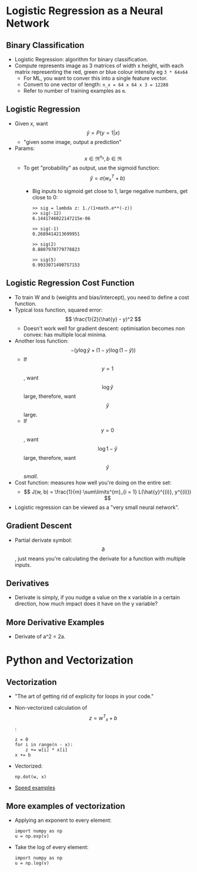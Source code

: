 # Logistic Regression as a Neural Network

## Binary Classification

* Logistic Regression: algorithm for binary classification.
* Compute represents image as 3 matrices of width x height, with each matrix representing the red, green or blue colour intensity eg `3 * 64x64`
  * For ML, you want to conver  this into a single feature vector.
  * Convert to one vector of length: `n_x = 64 x 64 x 3 = 12288`
  * Refer to number of training examples as `m`.

## Logistic Regression

* Given x, want $$ \hat{y} = P(y = 1 | x)$$
  * "given some image, output a prediction"
* Params: $$ x \in \Re^{n_x}, b \in \Re $$
  * To get "probability" as output, use the sigmoid function: $$ \hat{y} = \sigma(w^{T}_{x} + b) $$
    * Big inputs to sigmoid get close to 1, large negative numbers, get close to 0:

        ```
        >> sig = lambda z: 1./(1+math.e**(-z))
        >> sig(-12)
        6.1441746022147215e-06
        
        >> sig(-1)
        0.2689414213699951
        
        >> sig(2)
        0.8807970779778823
        
        >> sig(5)
        0.9933071490757153
        ```

## Logistic Regression Cost Function

* To train W and b (weights and bias/intercept), you need to define a cost function.
* Typical loss function, squared error: $$ \frac{1}{2}(\hat{y} - y)^2 $$
  * Doesn't work well for gradient descent:  optimisation becomes non convex: has multiple local minima.
* Another loss function: $$ -(y \log \hat{y} + (1 - y) \log (1-\hat{y})) $$
  * If $$ y = 1 $$, want $$ \log \hat{y} $$ large, therefore, want $$ \hat{y} $$ large.
  * If $$ y = 0 $$, want $$ \log 1 - \hat{y} $$ large, therefore, want $$ \hat{y} $$ *small*. 
* Cost function: measures how well you're doing on the entire set:
  * $$ J(w, b) = \frac{1}{m} \sum\limits^{m}_{i = 1} L(\hat{y}^{(i)}, y^{(i)}) $$
* Logistic regression can be viewed as a "very small neural network".

## Gradient Descent

* Partial derivate symbol: $$ \partial $$, just means you're calculating the derivate for a function with multiple inputs.

## Derivatives

* Derivate is simply, if you nudge a value on the x variable in a certain direction, how much impact does it have on the y variable?

## More Derivative Examples

* Derivate of a^2 = 2a.

# Python and Vectorization

## Vectorization

* "The art of getting rid of explicity for loops in your code."
* Non-vectorized calculation of $$ z = {w^T}_x + b $$:

    ```
    z = 0
    for i in range(n - x): 
        z += w[i] * x[i]
    x += b
    ```

* Vectorized:

     ```
     np.dot(w, x)
     ```

* [Speed examples](./notebooks/Vectorization.ipynb)

## More examples of vectorization

* Applying an exponent to every element:

    ```
    import numpy as np
    u = np.exp(v)
    ```

* Take the log of every element:

    ```
    import numpy as np
    u = np.log(v)
    ```
